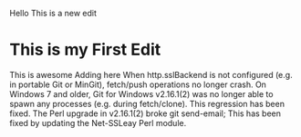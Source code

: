 Hello This is a new edit
# This is my First Edit
This is awesome
Adding here
When http.sslBackend is not configured (e.g. in portable Git or MinGit), fetch/push operations no longer crash.
On Windows 7 and older, Git for Windows v2.16.1(2) was no longer able to spawn any processes (e.g. during fetch/clone). This regression has been fixed.
The Perl upgrade in v2.16.1(2) broke git send-email; This has been fixed by updating the Net-SSLeay Perl module.
